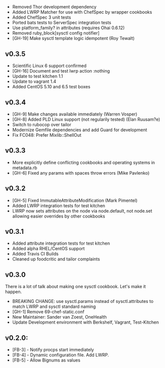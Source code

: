 ##

* Removed Thor development dependency
* Added LWRP Matcher for use with ChefSpec by wrapper cookbooks
* Added ChefSpec 3 unit tests
* Ported bats tests to ServerSpec integration tests
* Use platform_family? in attributes (requires Ohai 0.6.12)
* Removed ruby_block[sysctl config notifier]
* [GH-19] Make sysctl template logic idempotent (Roy Tewalt)

## v0.3.5

* Scientific Linux 6 support confirmed
* [GH-16] Document and test lwrp action :nothing
* Update to test kitchen 1.1
* Update to vagrant 1.4
* Added CentOS 5.10 and 6.5 test boxes

## v0.3.4

* [GH-9] Make changes available immediately (Warren Vosper)
* [GH-8] Added PLD Linux support (not regularily tested) (Elan Ruusam?e)
* Switch to rubocop over tailor
* Modernize Gemfile dependencies and add Guard for development
* Fix FC048: Prefer Mixlib::ShellOut

## v0.3.3

* More explicitly define conflicting cookbooks and operating systems in metadata.rb
* [GH-6] Fixed any params with spaces throw errors (Mike Pavlenko)

## v0.3.2

* [GH-5] Fixed ImmutableAttributeModification (Mark Pimentel)
* Added LWRP integration tests for test kitchen
* LWRP now sets attributes on the node via node.default, not node.set allowing easier overrides by other cookbooks

## v0.3.1

* Added attribute integration tests for test kitchen
* Added alpha RHEL/CentOS support
* Added Travis CI Builds
* Cleaned up foodcritic and tailor complaints

## v0.3.0

There is a lot of talk about making one sysctl cookbook. Let's make it happen.

* BREAKING CHANGE: use sysctl.params instead of sysctl.attributes to match LWRP and sysctl standard naming
* [GH-1] Remove 69-chef-static.conf
* New Maintainer: Sander van Zoest, OneHealth
* Update Development environment with Berkshelf, Vagrant, Test-Kitchen

## v0.2.0:

* [FB-3] - Notify procps start immediately
* [FB-4] - Dynamic configuration file. Add LWRP.
* [FB-5] - Allow Bignums as values
